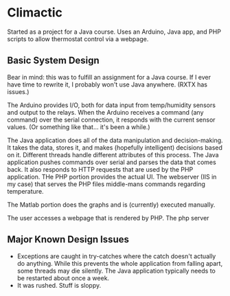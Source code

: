 Climactic
=========

Started as a project for a Java course.  Uses an Arduino, Java app, and PHP scripts to allow thermostat control via a webpage.


Basic System Design
-------------------
Bear in mind: this was to fulfill an assignment for a Java course.  If I ever have time to rewrite it, I probably won't use Java anywhere.  (RXTX has issues.) 

The Arduino provides I/O, both for data input from temp/humidity sensors and output to the relays.  When the Arduino receives a command (any command) over the serial connection, it responds with the current sensor values.  (Or something like that... it's been a while.) 

The Java application does all of the data manipulation and decision-making.  It takes the data, stores it, and makes (hopefully intelligent) decisions based on it.  Different threads handle different attributes of this process.  The Java application pushes commands over serial and parses the data that comes back.  It also responds to HTTP requests that are used by the PHP application. 
THe PHP portion provides the actual UI.  The webserver (IIS in my case) that serves the PHP files middle-mans commands regarding temperature.  

The Matlab portion does the graphs and is (currently) executed manually. 

The user accesses a webpage that is rendered by PHP.  The php server


Major Known Design Issues
------------------
- Exceptions are caught in try-catches where the catch doesn't actually do anything.  While this prevents the whole application from falling apart, some threads may die silently.  The Java application typically needs to be restarted about once a week. 
- It was rushed.  Stuff is sloppy. 
